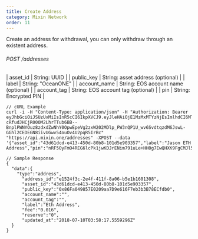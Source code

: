 ```yaml
---
title: Create Address
category: Mixin Network
order: 11
---
```


Create an address for withdrawal, you can only withdraw through an existent address.

###### POST /addresses

| asset_id | String: UUID |
| public_key | String: asset address (optional) |
| label | String: "OceanONE" |
| account_name | String: EOS account name (optional) |
| account_tag | String: EOS account tag (optional) |
| pin | String: Encrypted PIN |

```
// cURL Example
curl -i -H "Content-Type: application/json" -H "Authorization: Bearer eyJhbGciOiJSUzUxMiIsInR5cCI6IkpXVCJ9.eyJleHAiOjE1MzMxMTYzNjEsImlhdCI6MTUyNTM0MDM2MSwianRpIjoiNDRhOGRiZDAtODU3NC00Y2VhLTk3NWEtYzI5OWIwZWQyMTk4Iiwic2lkIjoiYTM0YzA3YTktNzU1ZC00YjU0LTk0YzUtZTQ1ZTlhMmRkNDNlIiwic2lnIjoiN2IzMzEwYTQ2NjY5YzNkNWJkMjFkNjRlNWRhNTJjMmQ4M2MzYWFjNTUzMmU3OTdkMjAzMzY0NzE3MDhiMDJjOCIsInVpZCI6IjA2YWVkMWUzLWJkNzctNGE1OS05OTFhLTViYjVhZTZmYmIwOSJ9.LSoJ0iWCo1g71SC_SYDsY6ZobUxh2Ue0e0D7VC1-cRfudJHCjR00OM2LhrTTub6BB--BnplPWNYOuz8zdxdZwNhY0OpwEpeVg2zxW202MDlp_PW3nQP1U_wv6SvdtqzdM6JswL-GGhl2CEDEGN8iivUGwv54ouOv4U2pqR5IrBc" "https://api.mixin.one/addresses" -XPOST --data '{"asset_id":"43d61dcd-e413-450d-80b8-101d5e903357","label":"Jason ETH Address","pin":"nRF5OyFmO4REG6lcPk1jwKDJrENim791uLe+HH0g7EwQHXK9FgCMJl5RDKbeCNDW","public_key":"0x86fa049857e0209aa7d9e616f7eb3b3b78ecfdb0"}'
```
```
// Sample Response
{  
  "data":{
    "type":"address",
      "address_id":"e1524f3c-2e4f-411f-8a06-b5e1b1601308",
      "asset_id":"43d61dcd-e413-450d-80b8-101d5e903357",
      "public_key":"0x86Fa049857E0209aa7D9e616F7eb3b3B78ECfdb0",
      "account_name":"",
      "account_tag":"",
      "label":"Eth Address",
      "fee":"0.016",
      "reserve":"0",
      "updated_at":"2018-07-10T03:58:17.5559296Z"
  }
}
```
